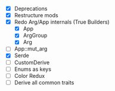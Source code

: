 - [x] Deprecations
- [x] Restructure mods
- [x] Redo Arg/App internals (True Builders)
  - [x] App
  - [x] ArgGroup
  - [x] Arg
- [ ] App::mut_arg
- [x] Serde
- [ ] CustomDerive
- [ ] Enums as keys
- [ ] Color Redux
- [ ] Derive all common traits